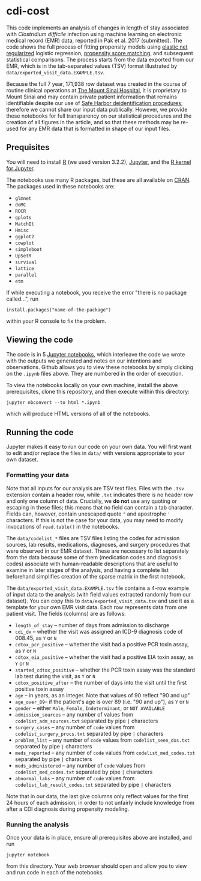 # cdi-cost

This code implements an analysis of changes in length of stay associated with *Clostridium difficile* infection using machine learning on electronic medical record (EMR) data, reported in Pak et al. 2017 (submitted). The code shows the full process of fitting propensity models using [elastic net regularized](https://en.wikipedia.org/wiki/Elastic_net_regularization) logistic regression, [propensity score matching](https://en.wikipedia.org/wiki/Propensity_score_matching), and subsequent statistical comparisons. The process starts from the data exported from our EMR, which is in the tab-separated values (TSV) format illustrated by `data/exported_visit_data.EXAMPLE.tsv`.

Because the full 7 year, 171,938 row dataset was created in the course of routine clinical operations at [The Mount Sinai Hospital](http://www.mountsinai.org/), it is proprietary to Mount Sinai and may contain private patient information that remains identifiable despite our use of [Safe Harbor deidentification procedures](https://www.hhs.gov/hipaa/for-professionals/privacy/special-topics/de-identification/#safeharborguidance); therefore we cannot share our input data publically. However, we provide these notebooks for full transparency on our statistical procedures and the creation of all figures in the article, and so that these methods may be re-used for any EMR data that is formatted in shape of our input files.

## Prequisites

You will need to install [R](https://www.r-project.org/) (we used version 3.2.2), [Jupyter](http://jupyter.org/), and the [R kernel for Jupyter](https://github.com/IRkernel/IRkernel).

The notebooks use many R packages, but these are all available on [CRAN](https://cran.r-project.org/). The packages used in these notebooks are:

- `glmnet`
- `doMC`
- `ROCR`
- `gplots`
- `MatchIt`
- `Hmisc`
- `ggplot2`
- `cowplot`
- `simpleboot`
- `UpSetR`
- `survival`
- `lattice`
- `parallel`
- `etm`

If while executing a notebook, you receive the error "there is no package called...", run

    install.packages("name-of-the-package")

within your R console to fix the problem.

## Viewing the code

The code is in 5 [Jupyter notebooks](http://jupyter-notebook-beginner-guide.readthedocs.io/en/latest/what_is_jupyter.html), which interleave the code we wrote with the outputs we generated and notes on our intentions and observations. Github allows you to view these notebooks by simply clicking on the `.ipynb` files above. They are numbered in the order of execution.

To view the notebooks locally on your own machine, install the above prerequisites, clone this repository, and then execute within this directory:

    jupyter nbconvert --to html *.ipynb

which will produce HTML versions of all of the notebooks.

## Running the code

Jupyter makes it easy to run our code on your own data. You will first want to edit and/or replace the files in `data/` with versions appropriate to your own dataset.

### Formatting your data

Note that all inputs for our analysis are TSV text files. Files with the `.tsv` extension contain a header row, while `.txt` indicates there is no header row and only one column of data. Crucially, we **do not** use any quoting or escaping in these files; this means that no field can contain a tab character. Fields can, however, contain unescaped quote `"` and apostrophe `'` characters. If this is not the case for your data, you may need to modify invocations of `read.table()` in the notebooks.

The `data/codelist_*` files are TSV files listing the codes for admission sources, lab results, medications, diagnoses, and surgery procedures that were observed in our EMR dataset. These are necessary to list separately from the data because some of them (medication codes and diagnosis codes) associate with human-readable descriptions that are useful to examine in later stages of the analysis, and having a complete list beforehand simplifies creation of the sparse matrix in the first notebook.

The `data/exported_visit_data.EXAMPLE.tsv` file contains a 4-row example of input data to the analysis (with field values extracted randomly from our dataset). You can copy this to `data/exported_visit_data.tsv` and use it as a template for your own EMR visit data. Each row represents data from one patient visit. The fields (columns) are as follows:

- `length_of_stay` – number of days from admission to discharge
- `cdi_dx` – whether the visit was assigned an ICD-9 diagnosis code of 008.45, as `Y` or `N`
- `cdtox_pcr_positive` – whether the visit had a positive PCR toxin assay, as `Y` or `N`
- `cdtox_eia_positive` – whether the visit had a positive EIA toxin assay, as `Y` or `N`
- `started_cdtox_positive` – whether the PCR toxin assay was the standard lab test during the visit, as `Y` or `N`
- `cdtox_positive_after` – the number of days into the visit until the first positive toxin assay
- `age` – in years, as an integer. Note that values of 90 reflect "90 and up"
- `age_over_89`– if the patient's age is over 89 (i.e. "90 and up"), as `Y` or `N`
- `gender` – either `Male`, `Female`, `Indeterminant`, or `NOT AVAILABLE`
- `admission_sources` – any number of values from `codelist_adm_sources.txt` separated by pipe `|` characters
- `surgery_cases` – any number of `code` values from `codelist_surgery_procs.txt` separated by pipe `|` characters
- `problem_list` – any number of `code` values from `codelist_seen_dxs.txt` separated by pipe `|` characters
- `meds_reported` – any number of `code` values from `codelist_med_codes.txt` separated by pipe `|` characters
- `meds_administered` – any number of `code` values from `codelist_med_codes.txt` separated by pipe `|` characters
- `abnormal_labs` – any number of `code` values from `codelist_lab_result_codes.txt` separated by pipe `|` characters

Note that in our data, the last give columns only reflect values for the first 24 hours of each admission, in order to not unfairly include knowledge from after a CDI diagnosis during propensity modeling.

### Running the analysis

Once your data is in place, ensure all prerequisites above are installed, and run

    jupyter notebook

from this directory. Your web browser should open and allow you to view and run code in each of the notebooks.